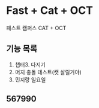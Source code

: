 # Fast + Cat + OCT
패스트 캠퍼스 CAT + OCT

## 기능 목록
1. 챕터3. 다지기
2. 머지 충돌 테스트(캣 살릴거야)
4. 민지랑 일요일


## 567990

